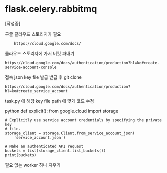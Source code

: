 # flask.celery.rabbitmq

[작성중]

구글 클라우드 스토리지가 필요

        https://cloud.google.com/docs/

클라우드 스토리지에 가서 버킷 파내기
    

    https://cloud.google.com/docs/authentication/production?hl=ko#create-service-account-console

    
접속 json key file 발급 받급 후 git clone
    

    https://cloud.google.com/docs/authentication/production?hl=ko#create_service_account

    
    
task.py 에 해당 key file path 에 맞게 코드 수정
    
python
    def explicit():
    from google.cloud import storage

    # Explicitly use service account credentials by specifying the private key
    # file.
    storage_client = storage.Client.from_service_account_json(
        'service_account.json')

    # Make an authenticated API request
    buckets = list(storage_client.list_buckets())
    print(buckets)
        

    
필요 없는 worker 하나 지우기
    
    
